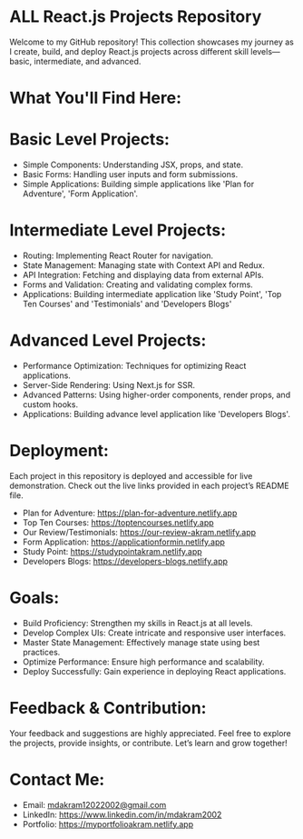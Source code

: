 # ALL React.js Projects Repository
Welcome to my GitHub repository! This collection showcases my journey as I create, build, and deploy React.js projects across different skill levels—basic, intermediate, and advanced.

# What You'll Find Here:
# Basic Level Projects:
- Simple Components: Understanding JSX, props, and state.
- Basic Forms: Handling user inputs and form submissions.
- Simple Applications: Building simple applications like 'Plan for Adventure', 'Form Application'.

# Intermediate Level Projects:
- Routing: Implementing React Router for navigation.
- State Management: Managing state with Context API and Redux.
- API Integration: Fetching and displaying data from external APIs.
- Forms and Validation: Creating and validating complex forms.
- Applications: Building intermediate application like 'Study Point', 'Top Ten Courses' and 'Testimonials' and 'Developers Blogs'

# Advanced Level Projects:
- Performance Optimization: Techniques for optimizing React applications.
- Server-Side Rendering: Using Next.js for SSR.
- Advanced Patterns: Using higher-order components, render props, and custom hooks.
- Applications: Building advance level application like 'Developers Blogs'.

# Deployment:
Each project in this repository is deployed and accessible for live demonstration. Check out the live links provided in each project’s README file.
- Plan for Adventure: https://plan-for-adventure.netlify.app
- Top Ten Courses: https://toptencourses.netlify.app
- Our Review/Testimonials: https://our-review-akram.netlify.app
- Form Application: https://applicationformin.netlify.app
- Study Point: https://studypointakram.netlify.app
- Developers Blogs: https://developers-blogs.netlify.app

# Goals:
- Build Proficiency: Strengthen my skills in React.js at all levels.
- Develop Complex UIs: Create intricate and responsive user interfaces.
- Master State Management: Effectively manage state using best practices.
- Optimize Performance: Ensure high performance and scalability.
- Deploy Successfully: Gain experience in deploying React applications.

# Feedback & Contribution:
Your feedback and suggestions are highly appreciated. Feel free to explore the projects, provide insights, or contribute. Let’s learn and grow together!

# Contact Me: 
- Email: mdakram12022002@gmail.com 
- LinkedIn: https://www.linkedin.com/in/mdakram2002
- Portfolio: https://myportfolioakram.netlify.app
